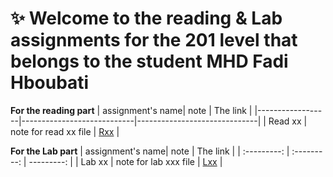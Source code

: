 # :sparkles: Welcome to the reading & Lab assignments for the 201 level that belongs to the student **MHD Fadi Hboubati**

**For the reading part**
| assignment's name| note                       | The link                     |
|------------------|----------------------------|------------------------------|
| Read xx          | note for read xx file      | [Rxx](http://github.com)     |


**For the Lab part**
| assignment's name| note                       | The link                     |
| :---------:      |     :---------:            |        ---------:            |
| Lab xx           | note for lab xxx file      | [Lxx](http://github.com)     |


